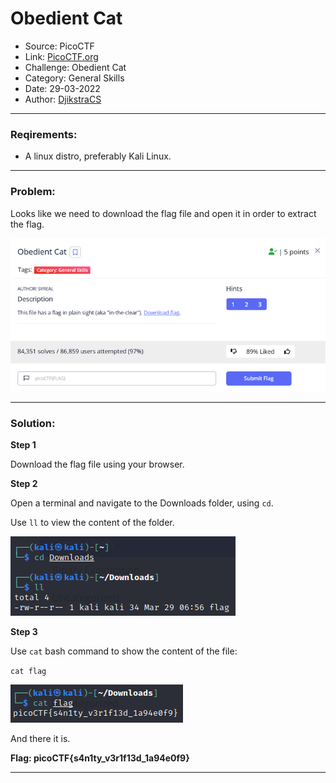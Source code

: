 # **Obedient Cat**
* Source: PicoCTF 
* Link: [PicoCTF.org](https://picoctf.org/)
* Challenge:  Obedient Cat
* Category: General Skills
* Date: 29-03-2022
* Author: [DjikstraCS](https://github.com/DjikstraCS)

---

### **Reqirements:**
* A linux distro, preferably Kali Linux.

---

### **Problem:**
Looks like we need to download the flag file and open it in order to extract the flag.

![](./attachments/Pasted%20image%2020220329124831.png)


---

### **Solution:**

**Step 1**

Download the flag file using your browser.

**Step 2**

Open a terminal and navigate to the Downloads folder, using `cd`.

Use `ll` to view the content of the folder.

![](./attachments/Pasted%20image%2020220329130407.png)

**Step 3**

Use `cat` bash command to show the content of the file:

`cat flag`

![](./attachments/Pasted%20image%2020220329130444.png)

And there it is.

**Flag: picoCTF{s4n1ty_v3r1f13d_1a94e0f9}**


---
